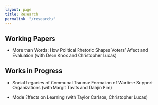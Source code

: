 ```yaml
---
layout: page
title: Research
permalink: "/research/"
---
```


## Working Papers
* More than Words: How Political Rhetoric Shapes Voters’ Affect and Evaluation (with Dean Knox and Christopher Lucas)

## Works in Progress
* Social Legacies of Communal Trauma: Formation of Wartime Support 
	Organizations (with Margit Tavits and Dahjin Kim)
	
* Mode Effects on Learning (with Taylor Carlson, Christopher Lucas)
